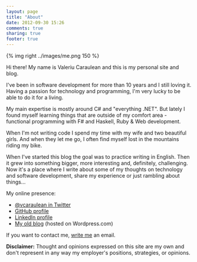 ```yaml
---
layout: page
title: "About"
date: 2012-09-30 15:26
comments: true
sharing: true
footer: true
---
```

{% img right ../images/me.png 150 %}

Hi there! My name is Valeriu Caraulean and this is my personal site and blog.

I've been in software development for more than 10 years and I still loving it. Having a passion for technology and programming, I'm very lucky to be able to do it for a living. 

My main expertise is mostly around C# and "everything .NET". But lately I found myself learning things that are outside of my comfort area - functional programming with F# and Haskell, Ruby & Web development.

When I'm not writing code I spend my time with my wife and two beautiful girls. And when they let me go, I often find myself lost in the mountains riding my bike.

When I've started this blog the goal was to practice writing in English. Then it grew into something bigger, more interesting and, definitely, challenging. Now it's a place where I write about some of my thoughts on technology and software development, share my experience or just rambling about things...

My online presence:

- [@vcaraulean in Twitter](http://twitter.com/vcaraulean)
- [GitHub profile](http://github.com/vcaraulean)
- [LinkedIn profile](http://ch.linkedin.com/in/vcaraulean)
- [My old blog](http://blog.caraulean.com) (hosted on Wordpress.com)

If you want to contact me, [write me](mailto:caraulean@gmail.com) an email.

**Disclaimer:** Thought and opinions expressed on this site are my own and don't represent in any way my employer's positions, strategies, or opinions.

